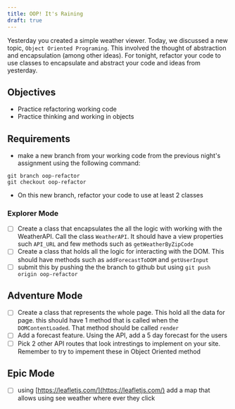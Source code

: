 ```yaml
---
title: OOP! It's Raining
draft: true
---
```


Yesterday you created a simple weather viewer. Today, we discussed a new topic, `Object Oriented Programing`. This involved the thought of abstraction and encapsulation (among other ideas). For tonight, refactor your code to use classes to encapsulate and abstract your code and ideas from yesterday.

## Objectives

- Practice refactoring working code
- Practice thinking and working in objects

## Requirements

- make a new branch from your working code from the previous night's assignment using the following command:

```
git branch oop-refactor
git checkout oop-refactor
```

- On this new branch, refactor your code to use at least 2 classes

### Explorer Mode

- [ ] Create a class that encapsulates the all the logic with working with the WeatherAPI. Call the class `WeatherAPI`. It should have a view properties such `API_URL` and few methods such as `getWeatherByZipCode`
- [ ] Create a class that holds all the logic for interacting with the DOM. This should have methods such as `addForecastToDOM` and `getUserInput`
- [ ] submit this by pushing the the branch to github but using `git push origin oop-refactor`

## Adventure Mode

- [ ] Create a class that represents the whole page. This hold all the data for page. this should have 1 method that is called when the `DOMContentLoaded`. That method should be called `render`
- [ ] Add a forecast feature. Using the API, add a 5 day forecast for the users
- [ ] Pick 2 other API routes that look intrestings to implement on your site. Remember to try to impement these in Object Oriented method

## Epic Mode

- [ ] using [https://leafletjs.com/](https://leafletjs.com/) add a map that allows using see weather where ever they click
